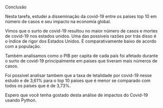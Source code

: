 Conclusão

Nesta tarefa, estudei a disseminação da covid-19 entre os países top 10 em número de casos e seu impacto na economia global. 

Vimos que o surto de covid-19 resultou no maior número de casos e mortes de covid-19 nos estados unidos. Uma das possiveis razões por trás disso é o índice de rigor dos Estados Unidos. É comparativamente baixo de acordo com a população. 

Também analisamos como o PIB per capita de cada país foi afetado durante o surto de covid-19 principalmente em paises que tiveram mais números de casos. 

Foi possivel analisar tambem que a taxa de letalidade por covid-19 nesse estudo e de 3,61% para o top 10 paises que é menor se comparado com todos os paises que é de 3,73%. 

Espero que você tenha gostado desta análise de impactos do Covid-19 usando Python.
